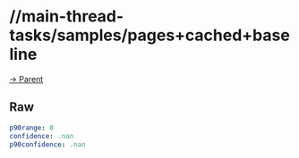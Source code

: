 
# //main-thread-tasks/samples/pages+cached+baseline

[→ Parent](../..)


## Raw


```yaml
p90range: 0
confidence: .nan
p90confidence: .nan

```

